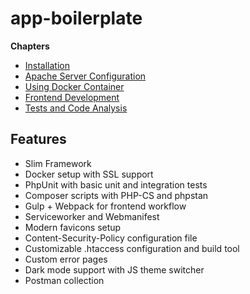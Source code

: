 # app-boilerplate



**Chapters**

- [Installation](installation.md)
- [Apache Server Configuration](server-config.md)
- [Using Docker Container](docker.md)
- [Frontend Development](frontend.md)
- [Tests and Code Analysis](testing.md)

## Features

- Slim Framework
- Docker setup with SSL support
- PhpUnit with basic unit and integration tests 
- Composer scripts with PHP-CS and phpstan
- Gulp + Webpack for frontend workflow 
- Serviceworker and Webmanifest
- Modern favicons setup
- Content-Security-Policy configuration file
- Customizable .htaccess configuration and build tool
- Custom error pages
- Dark mode support with JS theme switcher
- Postman collection
